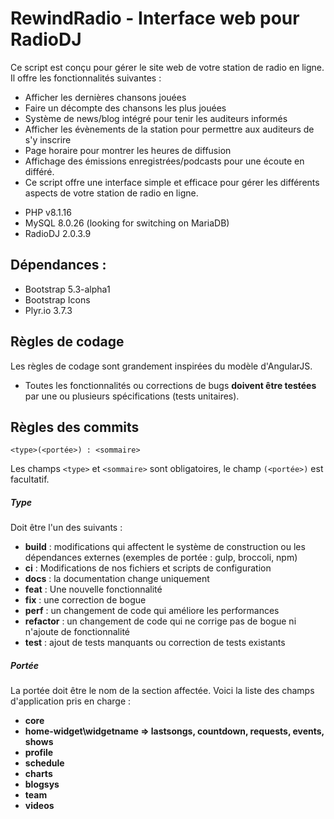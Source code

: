 # RewindRadio - Interface web pour RadioDJ
Ce script est conçu pour gérer le site web de votre station de radio en ligne. Il offre les fonctionnalités suivantes :

* Afficher les dernières chansons jouées
* Faire un décompte des chansons les plus jouées
* Système de news/blog intégré pour tenir les auditeurs informés
* Afficher les évènements de la station pour permettre aux auditeurs de s'y inscrire
* Page horaire pour montrer les heures de diffusion
* Affichage des émissions enregistrées/podcasts pour une écoute en différé.
* Ce script offre une interface simple et efficace pour gérer les différents aspects de votre station de radio en ligne. 

- PHP v8.1.16
- MySQL 8.0.26 (looking for switching on MariaDB)
- RadioDJ 2.0.3.9

## Dépendances :
 - Bootstrap 5.3-alpha1 
 - Bootstrap Icons
 - Plyr.io 3.7.3

 ## Règles de codage
Les règles de codage sont grandement inspirées du modèle d'AngularJS. 
* Toutes les fonctionnalités ou corrections de bugs **doivent être testées** par une ou plusieurs spécifications (tests unitaires).

## <a name="commit_rules"></a> Règles des commits
```
<type>(<portée>) : <sommaire>
```
Les champs `<type>` et `<sommaire>` sont obligatoires, le champ `(<portée>)` est facultatif.

##### Type

Doit être l'un des suivants :

* **build** : modifications qui affectent le système de construction ou les dépendances externes (exemples de portée : gulp, broccoli, npm)
* **ci** : Modifications de nos fichiers et scripts de configuration
* **docs** : la documentation change uniquement
* **feat** : Une nouvelle fonctionnalité
* **fix** : une correction de bogue
* **perf** : un changement de code qui améliore les performances
* **refactor** : un changement de code qui ne corrige pas de bogue ni n'ajoute de fonctionnalité
* **test** : ajout de tests manquants ou correction de tests existants

##### Portée
La portée doit être le nom de la section affectée. Voici la liste des champs d'application pris en charge :

* **core**
* **home-widget\widgetname => lastsongs, countdown, requests, events, shows**
* **profile**
* **schedule**
* **charts**
* **blogsys**
* **team**
* **videos**
